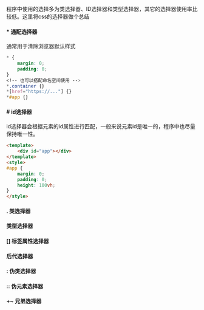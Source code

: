 程序中使用的选择多为类选择器、ID选择器和类型选择器，其它的选择器使用率比较低。这里将css的选择器做个总结

#### * 通配选择器
通常用于清除浏览器默认样式
```css
* {
	margin: 0;
	padding: 0;
}
<!-- 也可以搭配命名空间使用 -->
*.container {}
*[href="https://..."] {}
*#app {}
```

#### # id选择器
id选择器会根据元素的id属性进行匹配，一般来说元素id是唯一的，程序中也尽量保持唯一性。
```html
<template>
	<div id="app"></div>
</template>
<style>
#app {
	margin: 0;
	padding: 0;
	height: 100vh;
}
</style>
```


#### . 类选择器

####  类型选择器

#### [] 标签属性选择器

#### 后代选择器

#### : 伪类选择器

#### :: 伪元素选择器

#### +~ 兄弟选择器
